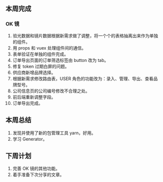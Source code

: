 ## 本周完成

### OK 镜

1. 验光数据和镜片数据根据新需求做了调整，将一个个的表格抽离出来作为单独的组件。
2. 用 props 和 vuex 处理组件间的通信。
3. 表单验证在单独的组件完成。
4. 订单导出页面的订单筛选标签由 button 改为 tab。
5. 修复 token 过期白屏的问题。
6. 供应商新增品牌选择。
7. 根据新需求修改路由表，USER 角色的功能改为：录入、管理、导出、查看品牌型号。
8. 公司信息页的公司编号修改不合理之处。
9. 前后端重新调整字段。
10. 订单导出完成。

## 本周总结

1. 发现并使用了新的包管理工具 yarn，好用。
2. 学习 Generator。

## 下周计划

1. 完善 OK 镜的其他功能。
2. 着手准备下次分享的文章。